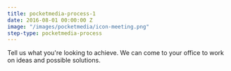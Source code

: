 ```yaml
---
title: pocketmedia-process-1
date: 2016-08-01 00:00:00 Z
image: "/images/pocketmedia/icon-meeting.png"
step-type: pocketmedia-process
---
```


Tell us what you're looking to achieve. We can come to your office to work on ideas and possible solutions.